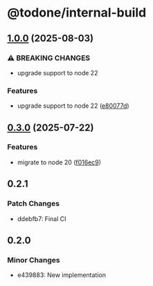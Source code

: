 # @todone/internal-build

## [1.0.0](https://github.com/cprecioso/todone/compare/internal-build-v0.3.0...internal-build-v1.0.0) (2025-08-03)


### ⚠ BREAKING CHANGES

* upgrade support to node 22

### Features

* upgrade support to node 22 ([e80077d](https://github.com/cprecioso/todone/commit/e80077da736a61a535adaf37de3bab0bf13fdc0e))

## [0.3.0](https://github.com/cprecioso/todone/compare/internal-build-v0.2.1...internal-build-v0.3.0) (2025-07-22)


### Features

* migrate to node 20 ([f016ec9](https://github.com/cprecioso/todone/commit/f016ec96a55e67a4b0b1625be7fed3dbd65f680c))

## 0.2.1

### Patch Changes

- ddebfb7: Final CI

## 0.2.0

### Minor Changes

- e439883: New implementation
